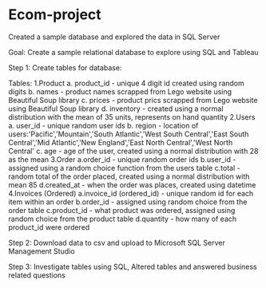 # Ecom-project
Created a sample database and explored the data in SQL Server

Goal: Create a sample relational database to explore using SQL and Tableau

Step 1: Create tables for database:
    
 Tables:
  1.Product
    a. product_id - unique 4 digit id created using random digits 
    b. names - product names scrapped from Lego website using Beautiful Soup library
    c. prices - product prics scrapped from Lego website using Beautiful Soup library
    d. inventory - created using a normal distribution with the mean of 35 units, represents on hand quantity
  2.Users
    a. user_id - unique random user ids 
    b. region - location of users:'Pacific','Mountain','South Atlantic','West South Central','East South Central','Mid Atlantic','New England','East North Central','West                                    North Central'
    c. age - age of the user, created using a normal distribution with 28 as the mean
  3.Order
    a.order_id - unique random order ids
    b.user_id - assigned using a random choice function from the users table
    c.total - random total of the order placed, created using a normal distribution with mean 85
    d.created_at - when the order was places, created using datetime
  4.Invoices (Ordered)
    a.invoice_id (ordered_id) - unique random id for each item within an order
    b.order_id - assigned using random choice from the order table
    c.product_id - what product was ordered, assigned using random choice from the product table
    d.quantity - how many of each product_id were ordered

Step 2: Download data to csv and upload to Microsoft SQL Server Management Studio

Step 3: Investigate tables using SQL, Altered tables and answered business related questions

